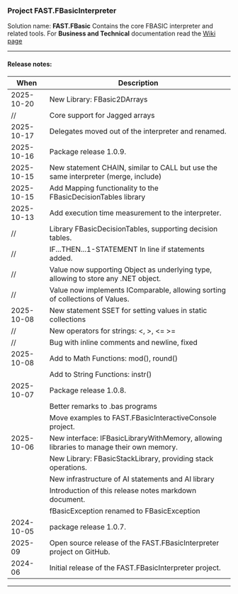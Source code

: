 ### Project FAST.FBasicInterpreter

Solution name: **FAST.FBasic**
Contains the core FBASIC interpreter and related tools.
For **Business and Technical** documentation read the [Wiki page](https://github.com/aafent/FAST.FBasic/wiki)

------------
#### Release notes:

| When       | Description                                            |
|------------|--------------------------------------------------------|
| 2025-10-20 | New Library: FBasic2DArrays
|     //     | Core support for Jagged arrays                         |
| 2025-10-17 | Delegates moved out of the interpreter and renamed.    |
| 2025-10-16 | Package release 1.0.9.                                 |
| 2025-10-15 | New statement CHAIN, similar to CALL but use the same interpreter (merge, include) |
| 2025-10-15 | Add Mapping functionality to the FBasicDecisionTables library |
| 2025-10-13 | Add execution time measurement to the interpreter.     |
|     //     | Library FBasicDecisionTables, supporting decision tables.  |
|     //     | IF...THEN...1-STATEMENT  In line if statements added. 
|	  //     | Value now supporting Object as underlying type, allowing to store any .NET object. |
|     //     | Value now implements IComparable, allowing sorting of collections of Values. |
| 2025-10-08 | New statement SSET for setting values in static collections | 
|     //     | New operators for strings: <, >, <= >= 
|	  //	 | Bug with inline comments and newline, fixed | 
| 2025-10-08 | Add to Math Functions: mod(), round() | 
|            | Add to String Functions: instr()
| 2025-10-07 | Package release 1.0.8.                                 |
|            | Better remarks to .bas programs                                 |
|			 | Move examples to FAST.FBasicInteractiveConsole project. |
| 2025-10-06 | New interface: IFBasicLibraryWithMemory, allowing libraries to manage their own memory. |
|		     | New Library: FBasicStackLibrary, providing stack operations. |
|		     | New infrastructure of AI statements and AI library |
|			 | Introduction of this release notes markdown document. |
|	         | fBasicException renamed to FBasicException
| 2024-10-05 | package release 1.0.7.                                 | 
| 2025-09    | Open source release of the FAST.FBasicInterpreter project on GitHub. |
| 2024-06    | Initial release of the FAST.FBasicInterpreter project. |

------------


